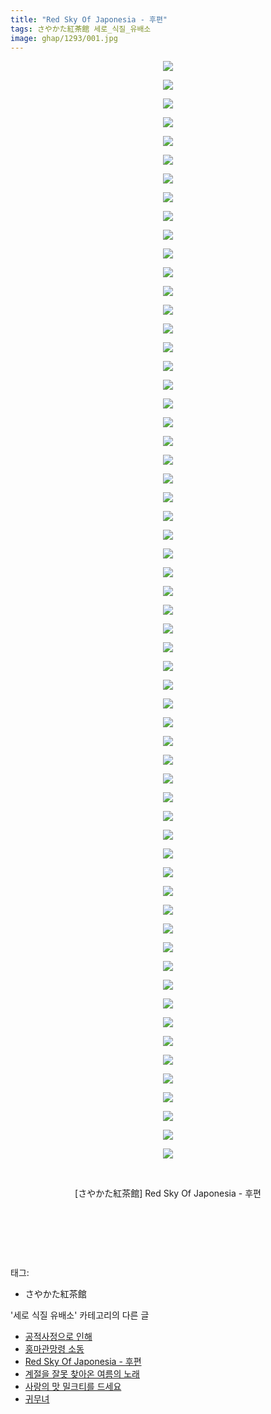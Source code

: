```yaml
---
title: "Red Sky Of Japonesia - 후편"
tags: さやかた紅茶館 세로_식질_유배소
image: ghap/1293/001.jpg
---
```

<div class="article">
<p style="text-align: center; clear: none; float: none;"><img src="{{ site.nasurl }}/ghap/1293/001.jpg"/></p>
<p style="text-align: center; clear: none; float: none;"><img src="{{ site.nasurl }}/ghap/1293/002.jpg"/></p>
<p style="text-align: center; clear: none; float: none;"><img src="{{ site.nasurl }}/ghap/1293/003.jpg"/></p>
<p style="text-align: center; clear: none; float: none;"><img src="{{ site.nasurl }}/ghap/1293/004.jpg"/></p>
<p style="text-align: center; clear: none; float: none;"><img src="{{ site.nasurl }}/ghap/1293/005.jpg"/></p>
<p style="text-align: center; clear: none; float: none;"><img src="{{ site.nasurl }}/ghap/1293/006.jpg"/></p>
<p style="text-align: center; clear: none; float: none;"><img src="{{ site.nasurl }}/ghap/1293/007.jpg"/></p>
<p style="text-align: center; clear: none; float: none;"><img src="{{ site.nasurl }}/ghap/1293/008.jpg"/></p>
<p style="text-align: center; clear: none; float: none;"><img src="{{ site.nasurl }}/ghap/1293/009.jpg"/></p>
<p style="text-align: center; clear: none; float: none;"><img src="{{ site.nasurl }}/ghap/1293/010.jpg"/></p>
<p style="text-align: center; clear: none; float: none;"><img src="{{ site.nasurl }}/ghap/1293/011.jpg"/></p>
<p style="text-align: center; clear: none; float: none;"><img src="{{ site.nasurl }}/ghap/1293/012.jpg"/></p>
<p style="text-align: center; clear: none; float: none;"><img src="{{ site.nasurl }}/ghap/1293/013.jpg"/></p>
<p style="text-align: center; clear: none; float: none;"><img src="{{ site.nasurl }}/ghap/1293/014.jpg"/></p>
<p style="text-align: center; clear: none; float: none;"><img src="{{ site.nasurl }}/ghap/1293/015.jpg"/></p>
<p style="text-align: center; clear: none; float: none;"><img src="{{ site.nasurl }}/ghap/1293/016.jpg"/></p>
<p style="text-align: center; clear: none; float: none;"><img src="{{ site.nasurl }}/ghap/1293/017.jpg"/></p>
<p style="text-align: center; clear: none; float: none;"><img src="{{ site.nasurl }}/ghap/1293/018.jpg"/></p>
<p style="text-align: center; clear: none; float: none;"><img src="{{ site.nasurl }}/ghap/1293/019.jpg"/></p>
<p style="text-align: center; clear: none; float: none;"><img src="{{ site.nasurl }}/ghap/1293/020.jpg"/></p>
<p style="text-align: center; clear: none; float: none;"><img src="{{ site.nasurl }}/ghap/1293/021.jpg"/></p>
<p style="text-align: center; clear: none; float: none;"><img src="{{ site.nasurl }}/ghap/1293/022.jpg"/></p>
<p style="text-align: center; clear: none; float: none;"><img src="{{ site.nasurl }}/ghap/1293/023.jpg"/></p>
<p style="text-align: center; clear: none; float: none;"><img src="{{ site.nasurl }}/ghap/1293/024.jpg"/></p>
<p style="text-align: center; clear: none; float: none;"><img src="{{ site.nasurl }}/ghap/1293/025.jpg"/></p>
<p style="text-align: center; clear: none; float: none;"><img src="{{ site.nasurl }}/ghap/1293/026.jpg"/></p>
<p style="text-align: center; clear: none; float: none;"><img src="{{ site.nasurl }}/ghap/1293/027.jpg"/></p>
<p style="text-align: center; clear: none; float: none;"><img src="{{ site.nasurl }}/ghap/1293/028.jpg"/></p>
<p style="text-align: center; clear: none; float: none;"><img src="{{ site.nasurl }}/ghap/1293/029.jpg"/></p>
<p style="text-align: center; clear: none; float: none;"><img src="{{ site.nasurl }}/ghap/1293/030.jpg"/></p>
<p style="text-align: center; clear: none; float: none;"><img src="{{ site.nasurl }}/ghap/1293/031.jpg"/></p>
<p style="text-align: center; clear: none; float: none;"><img src="{{ site.nasurl }}/ghap/1293/032.jpg"/></p>
<p style="text-align: center; clear: none; float: none;"><img src="{{ site.nasurl }}/ghap/1293/033.jpg"/></p>
<p style="text-align: center; clear: none; float: none;"><img src="{{ site.nasurl }}/ghap/1293/034.jpg"/></p>
<p style="text-align: center; clear: none; float: none;"><img src="{{ site.nasurl }}/ghap/1293/035.jpg"/></p>
<p style="text-align: center; clear: none; float: none;"><img src="{{ site.nasurl }}/ghap/1293/036.jpg"/></p>
<p style="text-align: center; clear: none; float: none;"><img src="{{ site.nasurl }}/ghap/1293/037.jpg"/></p>
<p style="text-align: center; clear: none; float: none;"><img src="{{ site.nasurl }}/ghap/1293/038.jpg"/></p>
<p style="text-align: center; clear: none; float: none;"><img src="{{ site.nasurl }}/ghap/1293/039.jpg"/></p>
<p style="text-align: center; clear: none; float: none;"><img src="{{ site.nasurl }}/ghap/1293/040.jpg"/></p>
<p style="text-align: center; clear: none; float: none;"><img src="{{ site.nasurl }}/ghap/1293/041.jpg"/></p>
<p style="text-align: center; clear: none; float: none;"><img src="{{ site.nasurl }}/ghap/1293/042.jpg"/></p>
<p style="text-align: center; clear: none; float: none;"><img src="{{ site.nasurl }}/ghap/1293/043.jpg"/></p>
<p style="text-align: center; clear: none; float: none;"><img src="{{ site.nasurl }}/ghap/1293/044.jpg"/></p>
<p style="text-align: center; clear: none; float: none;"><img src="{{ site.nasurl }}/ghap/1293/045.jpg"/></p>
<p style="text-align: center; clear: none; float: none;"><img src="{{ site.nasurl }}/ghap/1293/046.jpg"/></p>
<p style="text-align: center; clear: none; float: none;"><img src="{{ site.nasurl }}/ghap/1293/047.jpg"/></p>
<p style="text-align: center; clear: none; float: none;"><img src="{{ site.nasurl }}/ghap/1293/048.jpg"/></p>
<p style="text-align: center; clear: none; float: none;"><img src="{{ site.nasurl }}/ghap/1293/049.jpg"/></p>
<p style="text-align: center; clear: none; float: none;"><img src="{{ site.nasurl }}/ghap/1293/050.jpg"/></p>
<p style="text-align: center; clear: none; float: none;"><img src="{{ site.nasurl }}/ghap/1293/051.jpg"/></p>
<p style="text-align: center; clear: none; float: none;"><img src="{{ site.nasurl }}/ghap/1293/052.jpg"/></p>
<p style="text-align: center; clear: none; float: none;"><img src="{{ site.nasurl }}/ghap/1293/053.jpg"/></p>
<p style="text-align: center; clear: none; float: none;"><img src="{{ site.nasurl }}/ghap/1293/054.jpg"/></p>
<p style="text-align: center; clear: none; float: none;"><img src="{{ site.nasurl }}/ghap/1293/055.jpg"/></p>
<p style="text-align: center; clear: none; float: none;"><img src="{{ site.nasurl }}/ghap/1293/056.jpg"/></p>
<p style="text-align: center; clear: none; float: none;"><img src="{{ site.nasurl }}/ghap/1293/057.jpg"/></p>
<p style="text-align: center; clear: none; float: none;"><img src="{{ site.nasurl }}/ghap/1293/058.jpg"/></p>
<p style="text-align: center; clear: none; float: none;"><img src="{{ site.nasurl }}/ghap/1293/059.jpg"/></p>
<p style="text-align: center; clear: none; float: none;"><br/></p>
<p style="text-align: center; clear: none; float: none;">[さやかた紅茶館] Red Sky Of Japonesia - 후편</p>
<p style="text-align: center; clear: none; float: none;"><br/></p>
<p style="text-align: center; clear: none; float: none;"><br/></p>
<p><br/></p>
</div><div class="tagTrail">
<p>태그: </p>
<ul>
<li>さやかた紅茶館</li>
</ul>
</div><div class="another">
<p>'세로 식질 유배소' 카테고리의 다른 글</p>
<ul>
<li><a href="/2016-08-06-ghap_1381">공적사정으로 인해</a></li>
<li><a href="/2016-08-04-ghap_1344">홍마관망령 소동</a></li>
<li><a href="/2016-08-01-ghap_1293">Red Sky Of Japonesia - 후편</a></li>
<li><a href="/2016-07-30-ghap_1226">계절을 잘못 찾아온 여름의 노래</a></li>
<li><a href="/2016-07-28-ghap_1184">사랑의 맛 밀크티를 드세요</a></li>
<li><a href="/2016-07-28-ghap_1177">귀무녀</a></li>
</ul>
</div><div class="cb_module cb_fluid">
<div class="cb_wrt cb_profile">
</div><!-- commentList close -->
</div>